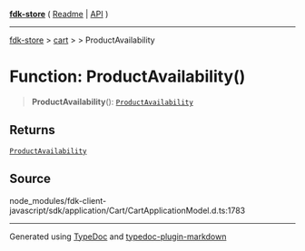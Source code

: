 [**fdk-store**](../../../README.md) ( [Readme](../../../README.md) \| [API](../../../API.md) )

---

[fdk-store](../../../API.md) > [cart](../../README.md) > [<internal>](../README.md) > ProductAvailability

# Function: ProductAvailability()

> **ProductAvailability**(): [`ProductAvailability`](../type-aliases/type-alias.ProductAvailability.md)

## Returns

[`ProductAvailability`](../type-aliases/type-alias.ProductAvailability.md)

## Source

node_modules/fdk-client-javascript/sdk/application/Cart/CartApplicationModel.d.ts:1783

---

Generated using [TypeDoc](https://typedoc.org/) and [typedoc-plugin-markdown](https://www.npmjs.com/package/typedoc-plugin-markdown)
